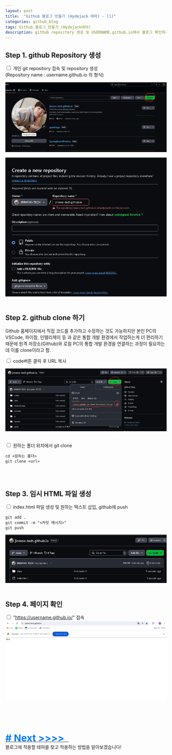 ```yaml
---
layout: post
title:  "Github 블로그 만들기 (Hydejack 테마) - [1]"
categories: github_blog
tags: Github_블로그_만들기_(Hydejack테마)
description: github repository 생성 및 USERNAME.github.io에서 블로그 확인하기
---
```


## Step 1. github Repository 생성



<input type="checkbox"> 개인 git repository 접속 및 repository 생성 <br>(Repository name : username.github.io 의 형식)

![Xixia](/assets/images/github_blog/20240813creategitrepository.png) <br>

![Xixia](/assets/images/github_blog/20240813gitrepositoryname.png)
<br><br>

## Step 2. github clone 하기

Github 홈페이지에서 직접 코드를 추가하고 수정하는 것도 가능하지만 본인 PC의 VSCode, 파이참, 인텔리제이 등 과 같은 통합 개발 환경에서 
작업하는게 더 편리하기 때문에 원격 저장소(Github)와 로컬 PC의 통합 개발 환경을 연결하는 과정이 필요하는데 이를 clone이라고 함.

<input type="checkbox"> code버튼 클릭 후 URL 복사  

![Xixia](/assets/images/github_blog/20240814gitrepositoryclone.png)
<br><br>

<input type="checkbox"> 원하는 폴더 위치에서 git clone

```
cd <원하는 폴더>
git clone <url>
```
<br><br>

## Step 3. 임시 HTML 파일 생성
<input type="checkbox"> index.html 파일 생성 및 원하는 텍스트 삽입,  github에 push

```
git add .
git commit -m "<커밋 메시지>"
git push
```

![Xixia](/assets/images/github_blog/20240816hellogithub.png)
<br><br>

## Step 4. 페이지 확인  
<input type="checkbox"> "https://username.github.io/" 접속
![Xixia](/assets/images/github_blog/20240816hellopage.png)

<br><br>
<br><br>

<a href="/github_blog/2024/08/16/githubblog2.html">
<span style="font-weight: bold; color: #007bff; font-size: 30px;"># Next &gt;&gt;&gt;&gt;&nbsp;&nbsp;  </span>
</a>
<br>
블로그에 적용할 테마를 찾고 적용하는 방법을 알아보겠습니다!






